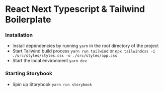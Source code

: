 # React Next Typescript & Tailwind Boilerplate

### Installation

- Install dependencies by running `yarn` in the root directory of the project
- Start Tailwind build process `yarn run tailwind` or `npx tailwindcss -i ./src/styles/styles.css -o ./src/styles/app.css`
- Start the local environment `yarn dev`

### Starting Storybook

- Spin up Storybook `yarn run storybook`

